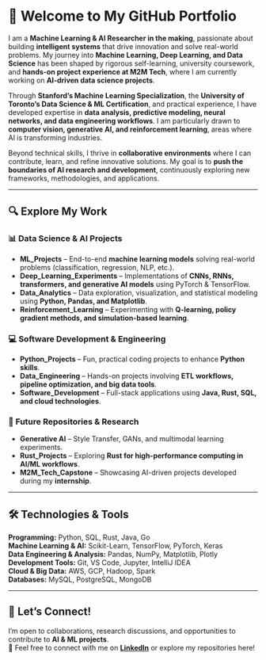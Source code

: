 # 🚀 Welcome to My GitHub Portfolio  

I am a **Machine Learning & AI Researcher in the making**, passionate about building **intelligent systems** that drive innovation and solve real-world problems. My journey into **Machine Learning, Deep Learning, and Data Science** has been shaped by rigorous self-learning, university coursework, and **hands-on project experience at M2M Tech**, where I am currently working on **AI-driven data science projects**.  

Through **Stanford’s Machine Learning Specialization**, the **University of Toronto’s Data Science & ML Certification**, and practical experience, I have developed expertise in **data analysis, predictive modeling, neural networks, and data engineering workflows**. I am particularly drawn to **computer vision, generative AI, and reinforcement learning**, areas where AI is transforming industries.  

Beyond technical skills, I thrive in **collaborative environments** where I can contribute, learn, and refine innovative solutions. My goal is to **push the boundaries of AI research and development**, continuously exploring new frameworks, methodologies, and applications.  

---

## 🔍 Explore My Work  

### 📊 Data Science & AI Projects  
- **ML_Projects** – End-to-end **machine learning models** solving real-world problems (classification, regression, NLP, etc.).  
- **Deep_Learning_Experiments** – Implementations of **CNNs, RNNs, transformers, and generative AI models** using PyTorch & TensorFlow.  
- **Data_Analytics** – Data exploration, visualization, and statistical modeling using **Python, Pandas, and Matplotlib**.  
- **Reinforcement_Learning** – Experimenting with **Q-learning, policy gradient methods, and simulation-based learning**.  

### 💻 Software Development & Engineering  
- **Python_Projects** – Fun, practical coding projects to enhance **Python skills**.  
- **Data_Engineering** – Hands-on projects involving **ETL workflows, pipeline optimization, and big data tools**.  
- **Software_Development** – Full-stack applications using **Java, Rust, SQL, and cloud technologies**.  

### 🚀 Future Repositories & Research  
- **Generative AI** – Style Transfer, GANs, and multimodal learning experiments.  
- **Rust_Projects** – Exploring **Rust for high-performance computing in AI/ML workflows**.  
- **M2M_Tech_Capstone** – Showcasing AI-driven projects developed during my **internship**.  

---

## 🛠️ Technologies & Tools  

**Programming:** Python, SQL, Rust, Java, Go  
**Machine Learning & AI:** Scikit-Learn, TensorFlow, PyTorch, Keras  
**Data Engineering & Analysis:** Pandas, NumPy, Matplotlib, Plotly  
**Development Tools:** Git, VS Code, Jupyter, IntelliJ IDEA  
**Cloud & Big Data:** AWS, GCP, Hadoop, Spark  
**Databases:** MySQL, PostgreSQL, MongoDB  

---

## 🤝 Let’s Connect!  
I’m open to collaborations, research discussions, and opportunities to contribute to **AI & ML projects**.  
📩 Feel free to connect with me on **[LinkedIn](https://www.linkedin.com/in/vinod-anbalagan/)** or explore my repositories here!  
